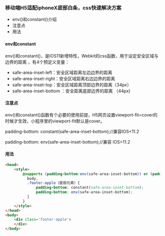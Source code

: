 ### 移动端H5适配iphoneX底部白条，css快速解决方案

- env()和constant()介绍
- 注意点
- 用法

#### env和constant

env()和constant()，是IOS11新增特性，Webkit的css函数，用于设定安全区域与边界的距离 ，有4个预定义变量：

- safe-area-inset-left：安全区域距离左边边界的距离
- safe-area-inset-right：安全区域距离右边边界的距离
- safe-area-inset-top：安全区域距离顶部边界的距离（34px）
- safe-area-inset-bottom ：安全距离底部边界的距离 （44px)

#### 注意点

env()和constant()函数有个必要的使用前提，H5网页设置viewport-fit=cover的时候才生效，小程序里的viewport-fit默认是cover。

padding-bottom: constant(safe-area-inset-bottom);//兼容IOS<11.2

padding-bottom: env(safe-area-inset-bottom);//兼容 IOS>11.2

#### 用法

```html
<head>
    <style>
        @supports (padding-bottom:env(safe-area-inset-bottom)) or (padding-bottom:constant(safe-area-inset-bottom)){
          body,
          .footer-apple（底部元素）{
              padding-bottom: constant(safe-area-inset-bottom);
              padding-bottom: env(safe-area-inset-bottom);
          }
        }
	</style>
</head>
<body>
    <div class='footer-apple'>     
    </div>
</body>



```





